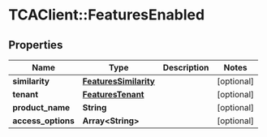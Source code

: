 # TCAClient::FeaturesEnabled

## Properties
Name | Type | Description | Notes
------------ | ------------- | ------------- | -------------
**similarity** | [**FeaturesSimilarity**](FeaturesSimilarity.md) |  | [optional] 
**tenant** | [**FeaturesTenant**](FeaturesTenant.md) |  | [optional] 
**product_name** | **String** |  | [optional] 
**access_options** | **Array&lt;String&gt;** |  | [optional] 

